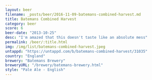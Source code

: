 ```yaml
---
layout: beer
filename: _posts/beer/2016-11-09-batemans-combined-harvest.md
title: Batemans Combined Harvest
category: beer
score: 6
beer-date: "2013-10-25"
desc: "I'm amazed that this doesn't taste like an absolute mess"
permalink: /beer/:title.html
img: /img/list/batemans-combined-harvest.jpeg
untappd: "https://untappd.com/b/batemans-combined-harvest/31035"
country: "England"
brewery: "Batemans Brewery"
breweryURL: "/brewery/batemans-brewery.html"
style: "Pale Ale - English"
---
```

